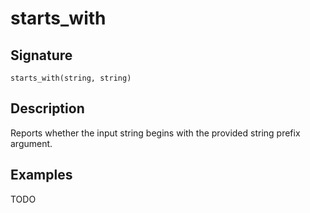 # starts_with

## Signature

`starts_with(string, string)`

## Description

Reports whether the input string begins with the provided string prefix argument.

## Examples

TODO
